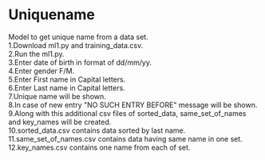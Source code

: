 # Uniquename</br>
Model to get unique name from a data set.</br>
1.Download ml1.py and training_data.csv.</br>
2.Run the ml1.py.</br>
3.Enter date of birth in format of dd/mm/yy.</br>
4.Enter gender F/M.</br>
5.Enter First name in Capital letters.</br>
6.Enter Last name in Capital letters.</br>
7.Unique name will be shown.</br>
8.In case of new entry "NO SUCH ENTRY BEFORE" message will be shown.</br>
9.Along with this additional csv files of sorted_data, same_set_of_names and key_names will be created.</br>
10.sorted_data.csv contains data sorted by last name.</br>
11.same_set_of_names.csv contains data having same name in one set.</br>
12.key_names.csv contains one name from each of set.
